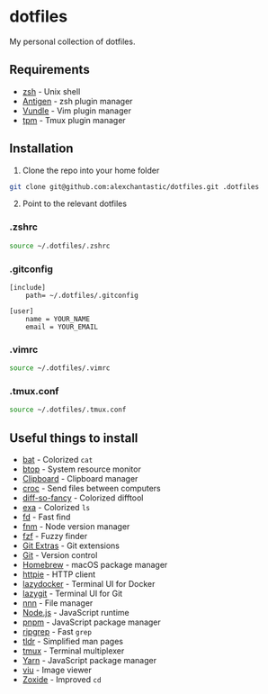# dotfiles

My personal collection of dotfiles.

## Requirements

* [zsh](http://www.zsh.org/) - Unix shell
* [Antigen](https://github.com/zsh-users/antigen) - zsh plugin manager
* [Vundle](https://github.com/VundleVim/Vundle.vim) - Vim plugin manager
* [tpm](https://github.com/tmux-plugins/tpm) - Tmux plugin manager

## Installation

1. Clone the repo into your home folder
```sh
git clone git@github.com:alexchantastic/dotfiles.git .dotfiles
```
2. Point to the relevant dotfiles

### .zshrc

```sh
source ~/.dotfiles/.zshrc
```

### .gitconfig

```
[include]
    path= ~/.dotfiles/.gitconfig

[user]
    name = YOUR_NAME
    email = YOUR_EMAIL
```

### .vimrc

```sh
source ~/.dotfiles/.vimrc
```

### .tmux.conf

```sh
source ~/.dotfiles/.tmux.conf
```

## Useful things to install

* [bat](https://github.com/sharkdp/bat) - Colorized `cat`
* [btop](https://github.com/aristocratos/btop) - System resource monitor
* [Clipboard](https://github.com/Slackadays/Clipboard) - Clipboard manager
* [croc](https://github.com/schollz/croc) - Send files between computers
* [diff-so-fancy](https://github.com/so-fancy/diff-so-fancy) - Colorized difftool
* [exa](https://the.exa.website/) - Colorized `ls`
* [fd](https://github.com/sharkdp/fd) - Fast find
* [fnm](https://github.com/Schniz/fnm) - Node version manager
* [fzf](https://github.com/junegunn/fzf) - Fuzzy finder
* [Git Extras](https://github.com/tj/git-extras) - Git extensions
* [Git](https://git-scm.com/) - Version control
* [Homebrew](https://brew.sh/) - macOS package manager
* [httpie](https://github.com/httpie/httpie) - HTTP client
* [lazydocker](https://github.com/jesseduffield/lazydocker) - Terminal UI for Docker
* [lazygit](https://github.com/jesseduffield/lazygit) - Terminal UI for Git
* [nnn](https://github.com/jarun/nnn) - File manager
* [Node.js](https://nodejs.org/) - JavaScript runtime
* [pnpm](https://pnpm.io/) - JavaScript package manager
* [ripgrep](https://github.com/BurntSushi/ripgrep) - Fast `grep`
* [tldr](https://github.com/tldr-pages/tldr) - Simplified man pages
* [tmux](https://github.com/tmux/tmux) - Terminal multiplexer
* [Yarn](https://yarnpkg.com/) - JavaScript package manager
* [viu](https://github.com/atanunq/viu) - Image viewer
* [Zoxide](https://github.com/ajeetdsouza/zoxide) - Improved `cd`
